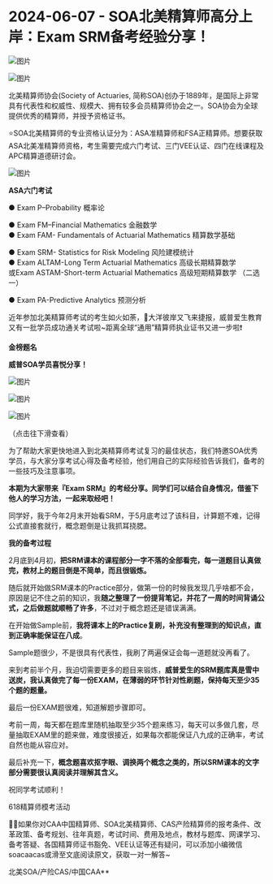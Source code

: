 # 2024-06-07 - SOA北美精算师高分上岸：Exam SRM备考经验分享！

![图片](https://mmbiz.qpic.cn/mmbiz_jpg/mK3FpI9af4kg4PH3You8v1p2s4zAl35ZxNnxg0MdNmVTvH2IJcatox7FnBcNAnYE4JN8ZPBDeK1yLvRwqaptmA/640?wx_fmt=jpeg&wxfrom=5&wx_lazy=1&wx_co=1&tp=webp)

![图片](https://mmbiz.qpic.cn/mmbiz_gif/mK3FpI9af4kg4PH3You8v1p2s4zAl35ZQkpnCFrL4sxibTsCHduia44N0WRpw0ibe62rGfxowYB0ZzQROPDAlhh3Q/640?wx_fmt=gif&wxfrom=5&wx_lazy=1&tp=webp)

北美精算师协会(Society of Actuaries, 简称SOA)创办于1889年，是国际上非常具有代表性和权威性、规模大、拥有较多会员精算师协会之一。SOA协会为全球提供优秀的精算师，并授予资格证书。

⭐SOA北美精算师的专业资格认证分为：ASA准精算师和FSA正精算师。想要获取ASA北美准精算师资格，考生需要完成六门考试、三门VEE认证、四门在线课程及APC精算道德研讨会。

![图片](https://mmbiz.qpic.cn/sz_mmbiz_png/mK3FpI9af4lBo091UtzKiaohLb86MSm563x7Ze6AibheA5svrA1PZKjUGJPhp6v2fI2v5kBjxeLrAsAZ1HNFReIg/640?wx_fmt=png&from=appmsg&tp=webp&wxfrom=5&wx_lazy=1)

**ASA六门考试**

● Exam P–Probability 概率论

● Exam FM–Financial Mathematics 金融数学  
● Exam FAM- Fundamentals of Actuarial Mathematics 精算数学基础

● Exam SRM- Statistics for Risk Modeling 风险建模统计  
● Exam ALTAM-Long Term Actuarial Mathematics 高级长期精算数学  
或Exam ASTAM-Short-term Actuarial Mathematics 高级短期精算数学 （二选一）

● Exam PA-Predictive Analytics 预测分析

近年参加北美精算师考试的考生如火如荼，🌈大洋彼岸又飞来捷报，威普爱生教育又有一批学员成功通关考试啦~距离全球“通用”精算师执业证书又进一步啦❗ 

**金榜题名**

**威普SOA学员喜悦分享！**

![图片](https://mmbiz.qpic.cn/sz_mmbiz_jpg/mK3FpI9af4mpMl35ia0P5648u3740BbvWD7A63GCRvxaWqhIVpwoyI713NFdunia9ma1oNxLZrop0FAOETqZe2kg/640?wx_fmt=jpeg&from=appmsg&tp=webp&wxfrom=5&wx_lazy=1)

![图片](https://mmbiz.qpic.cn/sz_mmbiz_jpg/mK3FpI9af4mpMl35ia0P5648u3740BbvWeN89p53KrtuaCLPvkb1g6XFncQQeBnyf1Krlb4iccm1KyN9kNia2nLXQ/640?wx_fmt=jpeg&from=appmsg&tp=webp&wxfrom=5&wx_lazy=1)

![图片](https://mmbiz.qpic.cn/sz_mmbiz_jpg/mK3FpI9af4mpMl35ia0P5648u3740BbvW4ITAno5yLftsXG7nkaRHHH69msicnXxYgljMJ4djKqIGqF1bP4ficrWQ/640?wx_fmt=jpeg&from=appmsg&tp=webp&wxfrom=5&wx_lazy=1)

（点击往下滑查看）

为了帮助大家更快地进入到北美精算师考试复习的最佳状态，我们特邀SOA优秀学员，与大家分享考试心得及备考经验，他们用自己的实际经验告诉我们，备考的一些技巧及注意事项。

**本期为大家带来『Exam SRM』的考经分享。同学们可以结合自身情况，借鉴下他人的学习方法，一起来取经吧！**



同学好，我于今年2月末开始看SRM，于5月底考过了该科目，计算题不难，记得公式直接套就行，概念题倒是让我抓耳挠腮。

**我的备考过程**

  

2月底到4月初，**把SRM课本的课程部分一字不落的全部看完，每一道题目认真做完，教材上的题目倒是不简单，而且很锻炼。**

  

随后就开始做SRM课本的Practice部分，做第一份的时候我发现几乎啥都不会，原因是记不住之前的知识，我**随之整理了一份提背笔记，并花了一周的时间背诵公式，之后做题就顺畅了许多**，不过对于概念题还是错误满满。

  

在开始做Sample前，**我将课本上的Practice复刷，补充没有整理到的知识点，直到正确率能保证在八成**。

  

Sample题很少，不是很具有代表性，我刷了两遍保证会每一道题就没再看了。

  

来到考前半个月，我迫切需要更多的题目来锻炼，**威普爱生的SRM题库真是雪中送炭，我认真做完了每一份EXAM，在薄弱的环节针对性刷题，保持每天至少35个题的题量。**

  

最后一份EXAM题很难，知道解题步骤即可。

  

考前一周，每天都在题库里随机抽取至少35个题来练习，每天可以多做几套，尽量抽取EXAM里的题来做，难度很接近，如果每次都能保证八九成的正确率，考试自然也能从容应对。

  

最后补充一下，**概念题喜欢抠字眼、调换两个概念之类的，所以SRM课本的文字部分需要很认真阅读并理解其含义。**

祝同学考试顺利！

618精算师模考活动



💁‍♀️如果你对CAA中国精算师、SOA北美精算师、CAS产险精算师的报考条件、改革政策、备考规划、往年真题，考试时间、费用及地点，教材与题库、网课学习、备考答疑、各国精算师证书豁免、VEE认证等还有疑问，可以添加小编微信soacaacas或滑至文底阅读原文，获取一对一解答~

北美SOA/产险CAS/中国CAA**